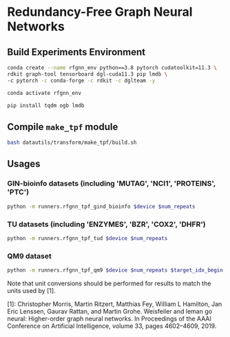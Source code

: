 # Redundancy-Free Graph Neural Networks

## Build Experiments Environment

```bash
conda create --name rfgnn_env python==3.8 pytorch cudatoolkit=11.3 \
rdkit graph-tool tensorboard dgl-cuda11.3 pip lmdb \
-c pytorch -c conda-forge -c rdkit -c dglteam -y

conda activate rfgnn_env

pip install tqdm ogb lmdb
```

## Compile `make_tpf` module 
```bash
bash datautils/transform/make_tpf/build.sh
```

## Usages

### GIN-bioinfo datasets (including 'MUTAG', 'NCI1', 'PROTEINS', 'PTC')

```bash 
python -m runners.rfgnn_tpf_gind_bioinfo $device $num_repeats
```

### TU datasets (including 'ENZYMES', 'BZR', 'COX2', 'DHFR')

```bash 
python -m runners.rfgnn_tpf_tud $device $num_repeats
```

### QM9 dataset

```bash 
python -m runners.rfgnn_tpf_qm9 $device $num_repeats $target_idx_begin $target_idx_end
```

Note that unit conversions should be performed for results to match the units used by [1].

[1]: Christopher Morris, Martin Ritzert, Matthias Fey, William L Hamilton, Jan Eric Lenssen, Gaurav Rattan, and Martin Grohe. Weisfeiler and leman go neural: Higher-order graph neural networks. In Proceedings of the AAAI Conference on Artificial Intelligence, volume 33, pages 4602–4609, 2019.
